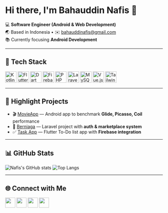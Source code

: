 # Hi there, I'm Bahauddin Nafis 👋

💻 **Software Engineer (Android & Web Development)**  
🌏 Based in Indonesia • ✉️ [bahauddinafis@gmail.com](mailto:bahauddinafis@gmail.com)  
📚 Currently focusing **Android Development**

---

## 🚀 Tech Stack
<p align="left">
<a href="https://kotlinlang.org/"><img src="https://raw.githubusercontent.com/danielcranney/readme-generator/main/public/icons/skills/kotlin-colored.svg" width="36" height="36" alt="Kotlin" /></a>
<a href="https://flutter.dev/"><img src="https://raw.githubusercontent.com/danielcranney/readme-generator/main/public/icons/skills/flutter-colored.svg" width="36" height="36" alt="Flutter" /></a>
<a href="https://dart.dev/"><img src="https://raw.githubusercontent.com/danielcranney/readme-generator/main/public/icons/skills/dart-colored.svg" width="36" height="36" alt="Dart" /></a>
<a href="https://firebase.google.com/"><img src="https://raw.githubusercontent.com/danielcranney/readme-generator/main/public/icons/skills/firebase-colored.svg" width="36" height="36" alt="Firebase" /></a>
<a href="https://www.php.net/"><img src="https://raw.githubusercontent.com/danielcranney/readme-generator/main/public/icons/skills/php-colored.svg" width="36" height="36" alt="PHP" /></a>
<a href="https://laravel.com/"><img src="https://raw.githubusercontent.com/danielcranney/readme-generator/main/public/icons/skills/laravel-colored.svg" width="36" height="36" alt="Laravel" /></a>
<a href="https://www.mysql.com/"><img src="https://raw.githubusercontent.com/danielcranney/readme-generator/main/public/icons/skills/mysql-colored.svg" width="36" height="36" alt="MySQL" /></a>
<a href="https://vuejs.org/"><img src="https://raw.githubusercontent.com/danielcranney/readme-generator/main/public/icons/skills/vuejs-colored.svg" width="36" height="36" alt="Vue.js" /></a>
<a href="https://tailwindcss.com/"><img src="https://raw.githubusercontent.com/danielcranney/readme-generator/main/public/icons/skills/tailwindcss-colored.svg" width="36" height="36" alt="TailwindCSS" /></a>
</p>

---

## 🌟 Highlight Projects
- 🎬 [MovieApp](https://github.com/bahauddinnafis/MovieApp) — Android app to benchmark **Glide, Picasso, Coil** performance  
- 🛒 [Berniaga](https://github.com/bahauddinnafis/berniaga) — Laravel project with **auth & marketplace system**  
- ✅ [Task App](https://github.com/bahauddinnafis/task_app) — Flutter To-Do list app with **Firebase integration**  

---

## 📊 GitHub Stats
![Nafis's GitHub stats](https://your-deploy.vercel.app/api?username=bahauddinnafis&show_icons=true&theme=radical)
![Top Langs](https://your-deploy.vercel.app/api/top-langs/?username=bahauddinnafis&layout=compact&theme=radical)

---

## 🌐 Connect with Me
<p align="left">
<a href="https://github.com/bahauddinnafis"><img src="https://raw.githubusercontent.com/danielcranney/readme-generator/main/public/icons/socials/github.svg" width="32" /></a>
<a href="https://www.linkedin.com/in/bahauddinafis"><img src="https://raw.githubusercontent.com/danielcranney/readme-generator/main/public/icons/socials/linkedin.svg" width="32" /></a>
<a href="http://www.instagram.com/bahauddinnafis"><img src="https://raw.githubusercontent.com/danielcranney/readme-generator/main/public/icons/socials/instagram.svg" width="32" /></a>
<a href="https://x.com/naffeast"><img src="https://raw.githubusercontent.com/danielcranney/readme-generator/main/public/icons/socials/twitter.svg" width="32" /></a>
</p>
